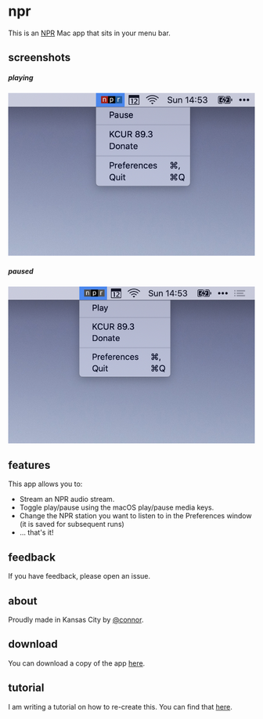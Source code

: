 # npr

This is an [NPR](https://npr.org) Mac app that sits in your menu bar.

## screenshots

##### playing

![](playing.png)

##### paused

![](paused.png)

## features

This app allows you to:

* Stream an NPR audio stream.
* Toggle play/pause using the macOS play/pause media keys.
* Change the NPR station you want to listen to in the Preferences window (it is saved for subsequent runs)
* ... that's it!

## feedback

If you have feedback, please open an issue.

## about

Proudly made in Kansas City by [@connor](https://twitter.com/connor).

## download

You can download a copy of the app [here](https://github.com/connor/npr/releases/).

## tutorial

I am writing a tutorial on how to re-create this. You can find that [here](https://connor.github.io/blog/building-npr-mac-app-part1/).
